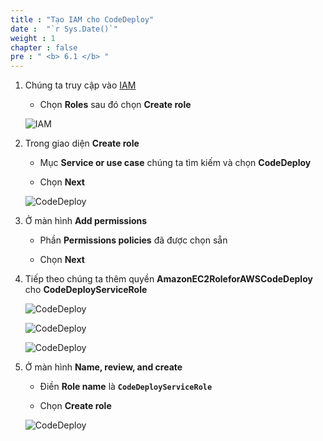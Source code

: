 ```yaml
---
title : "Tạo IAM cho CodeDeploy"
date :  "`r Sys.Date()`" 
weight : 1
chapter : false
pre : " <b> 6.1 </b> "
---
```


1. Chúng ta truy cập vào [IAM](https://us-east-1.console.aws.amazon.com/iam/home?region=ap-southeast-1#/home)

    - Chọn **Roles** sau đó chọn **Create role**

    ![IAM](/sws-fcj-workchop-001j-workshop-001/-workshop-001/6-CodeDeploy/12.png) 

2. Trong giao diện **Create role**

    - Mục **Service or use case** chúng ta tìm kiếm và chọn **CodeDeploy**

    - Chọn **Next**

    ![CodeDeploy](/sws-fcj-workchop-001j-workshop-001/-workshop-001/6-CodeDeploy/13.png)

3. Ở màn hình **Add permissions**

    - Phần **Permissions policies** đã được chọn sẵn

    - Chọn **Next**

4. Tiếp theo chúng ta thêm quyền **AmazonEC2RoleforAWSCodeDeploy** cho  **CodeDeployServiceRole**

    ![CodeDeploy](/sws-fcj-workchop-001j-workshop-001/-workshop-001/6-CodeDeploy/16.png)
    
    ![CodeDeploy](/sws-fcj-workchop-001j-workshop-001/-workshop-001/6-CodeDeploy/17.png)

    ![CodeDeploy](/sws-fcj-workchop-001j-workshop-001/-workshop-001/6-CodeDeploy/18.png)

5. Ở màn hình **Name, review, and create**

    - Điền **Role name** là **```CodeDeployServiceRole```**

    - Chọn **Create role**

    ![CodeDeploy](/sws-fcj-workchop-001j-workshop-001/-workshop-001/6-CodeDeploy/15.png)

